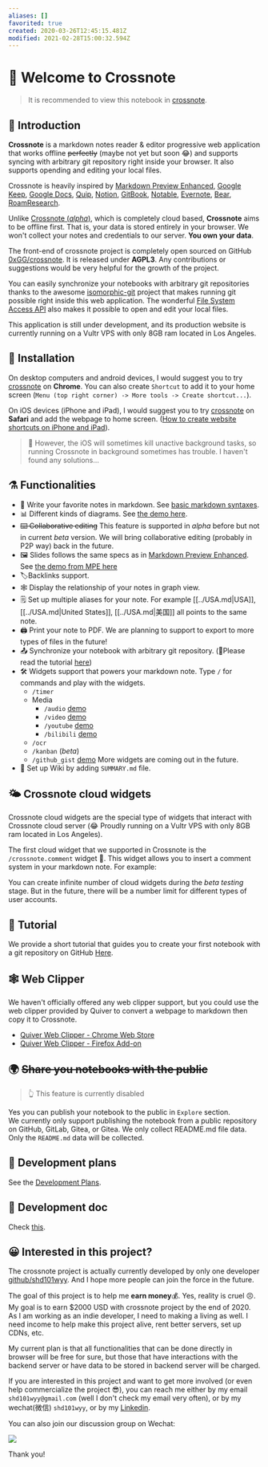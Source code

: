 ```yaml
---
aliases: []
favorited: true
created: 2020-03-26T12:45:15.481Z
modified: 2021-02-28T15:00:32.594Z
---
```

# 📝 Welcome to Crossnote

> It is recommended to view this notebook in [crossnote](https://crossnote.app/?repo=https%3A%2F%2Fgithub.com%2F0xGG%2Fwelcome-notebook.git&branch=master&filePath=README.md).

<!-- @crossnote.comment "id":"a53b8fc6-268d-405c-b65e-d2a4683ac277" -->

## 🔭 Introduction

**Crossnote** is a markdown notes reader & editor progressive web application that works offline ~~perfectly~~ (maybe not yet but soon 😂) and supports syncing with arbitrary git repository right inside your browser. It also supports opending and editing your local files.  

Crossnote is heavily inspired by [Markdown Preview Enhanced](https://github.com/shd101wyy/markdown-preview-enhanced), [Google Keep](https://keep.google.com), [Google Docs](https://docs.google.com), [Quip](https://quip.com), [Notion](https://www.notion.so), [GitBook](https://gitbook.com), [Notable](https://github.com/notable/notable), [Evernote](https://evernote.com/), [Bear](https://bear.app/), [RoamResearch](https://roamresearch.com/).

Unlike [Crossnote (_alpha_)](https://github.com/0xGG/crossnote/blob/master/README.alpha.md), which is completely cloud based, **Crossnote** aims to be offline first. That is, your data is stored entirely in your browser. We won't collect your notes and credentials to our server. **You own your data**.

The front-end of crossnote project is completely open sourced on GitHub [0xGG/crossnote](https://github.com/0xGG/crossnote). It is released under **AGPL3**. Any contributions or suggestions would be very helpful for the growth of the project.

You can easily synchronize your notebooks with arbitrary git repositories thanks to the awesome [isomorphic-git](https://github.com/isomorphic-git/isomorphic-git) project that makes running git possible right inside this web application. The wonderful [File System Access API](https://web.dev/file-system-access/) also makes it possible to open and edit your local files.

This application is still under development, and its production website is currently running on a Vultr VPS with only 8GB ram located in Los Angeles.

## 💾 Installation

On desktop computers and android devices, I would suggest you to try [crossnote](https://crossnote.app) on **Chrome**. You can also create `Shortcut` to add it to your home screen (`Menu (top right corner) -> More tools -> Create shortcut...`).

On iOS devices (iPhone and iPad), I would suggest you to try [crossnote](https://crossnote.app) on **Safari** and add the webpage to home screen. ([How to create website shortcuts on iPhone and iPad](https://www.igeeksblog.com/how-to-create-website-shortcuts-on-iphone-ipad/)).

> 🐞 However, the iOS will sometimes kill unactive background tasks, so running Crossnote in background sometimes has trouble. I haven't found any solutions...

## ⚗️ Functionalities

- 🤩 Write your favorite notes in markdown. See [basic markdown syntaxes](/demo/markdown.md).
- 📊 Different kinds of diagrams. See [the demo here](/demo/diagrams.md).
- ~~⌨️ Collaborative editing~~ This feature is supported in _alpha_ before but not in current _beta_ version. We will bring collaborative editing (probably in P2P way) back in the future.
- 🖼 Slides follows the same specs as in [Markdown Preview Enhanced](https://shd101wyy.github.io/markdown-preview-enhanced/#/presentation). See [the demo from MPE here](/demo/presentation.md)
- 🏷️Backlinks support.
 - 🕸️ Display the relationship of your notes in graph view.
  - 🗒️ Set up multiple aliases for your note.  For example [[../USA.md|USA]], [[../USA.md|United States]], [[../USA.md|美国]] all points to the same note.  
- 🖨️ Print your note to PDF. We are planning to support to export to more types of files in the future!
- 📤 Synchronize your notebook with arbitrary git repository. (🙋Please read the tutorial [here](/enUS/tutorial.md))
- 🛠 Widgets support that powers your markdown note. Type `/` for commands and play with the widgets.
  - `/timer`
  - Media
    - `/audio` [demo](/demo/audio.md)
    - `/video` [demo](/demo/video.md)
    - `/youtube` [demo](/demo/youtube.md)
    - `/bilibili` [demo](/demo/bilibili.md)
  - `/ocr`
  - `/kanban` (_beta_)
  - `/github_gist` [demo](/demo/github_gist.md)
    More widgets are coming out in the future.
- 📖 Set up Wiki by adding `SUMMARY.md` file.

## 🌤 Crossnote cloud widgets

Crossnote cloud widgets are the special type of widgets that interact with Crossnote cloud server (😂 Proudly running on a Vultr VPS with only 8GB ram located in Los Angeles).

The first cloud widget that we supported in Crossnote is the `/crossnote.comment` widget 💬. This widget allows you to insert a comment system in your markdown note. For example:

<!-- @crossnote.comment "id":"94f1c5da-7a18-41ea-8474-8f0d1bcc56a2" -->

You can create infinite number of cloud widgets during the _beta testing_ stage. But in the future, there will be a number limit for different types of user accounts.

## 🙋 Tutorial

We provide a short tutorial that guides you to create your first notebook with a git repository on GitHub [Here](/enUS/tutorial.md).

## 🕸️ Web Clipper

We haven't officially offered any web clipper support, but you could use the web clipper provided by Quiver to convert a webpage to markdown then copy it to Crossnote.

- [Quiver Web Clipper - Chrome Web Store](https://chrome.google.com/webstore/detail/quiver-web-clipper/hcnffmpopoelpggikahccdfenoobjigj)
- [Quiver Web Clipper - Firefox Add-on](https://addons.mozilla.org/en-US/firefox/addon/quiver-web-clipper/)

## 🌍 ~~Share you notebooks with the public~~
>👆 This feature is currently disabled

Yes you can publish your notebook to the public in `Explore` section.  
We currently only support publishing the notebook from a public repository on GitHub, GitLab, Gitea, or Gitea. We only collect README.md file data.  
Only the `README.md` data will be collected.

## 📅 Development plans

See the [Development Plans](https://github.com/0xGG/crossnote/projects/1).

## 📖 Development doc

Check [this](/development/README.md).

## 😀 Interested in this project?

The crossnote project is actually currently developed by only one developer [github/shd101wyy](https://github.com/shd101wyy). And I hope more people can join the force in the future.

The goal of this project is to help me **earn money**💰. Yes, reality is cruel 😣. My goal is to earn \$2000 USD with crossnote project by the end of 2020. As I am working as an indie developer, I need to making a living as well. I need income to help make this project alive, rent better servers, set up CDNs, etc.

My current plan is that all functionalities that can be done directly in browser will be free for sure, but those that have interactions with the backend server or have data to be stored in backend server will be charged.

If you are interested in this project and want to get more involved (or even help commercialize the project 😎), you can reach me either by my email `shd101wyy@gmail.com` (well I don't check my email very often), or by my wechat(微信) `shd101wyy`, or by my [Linkedin](https://www.linkedin.com/in/yiyi-wang-60416380/).

You can also join our discussion group on Wechat:

![](https://i.loli.net/2021/02/28/7nYsui2gcNyXOlo.jpg)  

Thank you!
